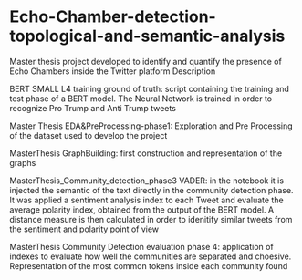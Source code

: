 # Echo-Chamber-detection-topological-and-semantic-analysis
Master thesis project developed to identify and quantify the presence of Echo Chambers inside the Twitter platform
Description


BERT SMALL L4 training ground of truth: script containing the training and test phase of a BERT model. The Neural Network is trained in order to recognize Pro Trump and Anti Trump tweets


Master Thesis EDA&PreProcessing-phase1: Exploration and Pre Processing of the dataset used to develop the project


MasterThesis GraphBuilding: first construction and representation of the graphs


MasterThesis_Community_detection_phase3 VADER: in the notebook it is injected the semantic of the text directly in the community detection phase.  It was applied a sentiment analysis index to each Tweet and evaluate the average polarity index, obtained from the output of the BERT model. A distance measure is then calculated in order to idenitify similar tweets from the sentiment and polarity point of view


MasterThesis Community Detection evaluation phase 4: application of indexes to evaluate how well the communities are separated and choesive. Representation of the most common tokens inside each community found

